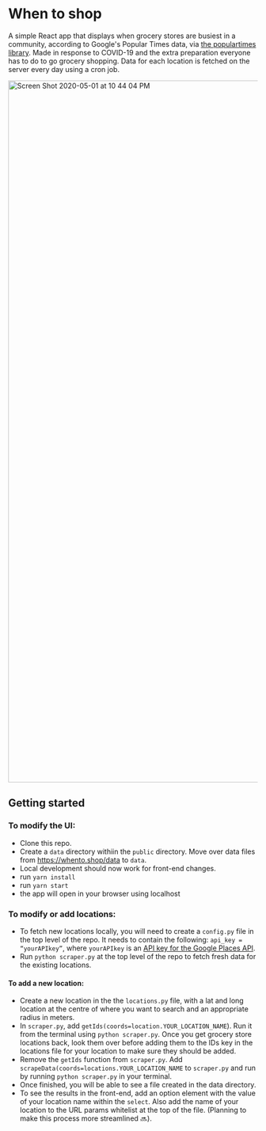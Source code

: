 # When to shop

A simple React app that displays when grocery stores are busiest in a community, according to Google's Popular Times data, via [the populartimes library](https://github.com/m-wrzr/populartimes). Made in response to COVID-19 and the extra preparation everyone has to do to go grocery shopping. Data for each location is fetched on the server every day using a cron job.

<img width="1418" alt="Screen Shot 2020-05-01 at 10 44 04 PM" src="https://user-images.githubusercontent.com/12213371/80853258-53f87500-8bfd-11ea-828a-4e6a4c9c30ff.png">

## Getting started

### To modify the UI:

- Clone this repo.
- Create a `data` directory withiin the `public` directory. Move over data files from https://whento.shop/data to `data`.
- Local development should now work for front-end changes.
- run `yarn install`
- run `yarn start`
- the app will open in your browser using localhost

### To modify or add locations:

- To fetch new locations locally, you will need to create a `config.py` file in the top level of the repo. It needs to contain the following: `api_key = “yourAPIkey”`, where `yourAPIkey` is an [API key for the Google Places API](https://developers.google.com/places/web-service/get-api-key). 
- Run `python scraper.py` at the top level of the repo to fetch fresh data for the existing locations.

#### To add a new location:
- Create a new location in the the `locations.py` file, with a lat and long location at the centre of where you want to search and an appropriate radius in meters. 
- In `scraper.py`, add `getIds(coords=location.YOUR_LOCATION_NAME`). Run it from the terminal using `python scraper.py`. Once you get grocery store locations back, look them over before adding them to the IDs key in the locations file for your location to make sure they should be added. 
- Remove the `getIds` function from `scraper.py`. Add `scrapeData(coords=locations.YOUR_LOCATION_NAME` to `scraper.py` and run by running `python scraper.py` in your terminal. 
- Once finished, you will be able to see a file created in the data directory.
-  To see the results in the front-end, add an option element with the value of your location name within the `select`. Also add the name of your location to the URL params whitelist at the top of the file. (Planning to make this process more streamlined 🔜).
